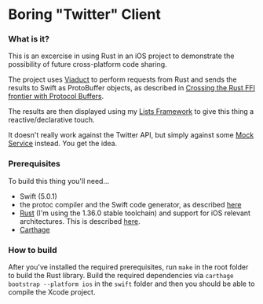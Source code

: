 # Boring "Twitter" Client

### What is it?

This is an excercise in using Rust in an iOS project to demonstrate the possibility of future cross-platform code sharing.

The project uses [Viaduct](https://github.com/mozilla/application-services/tree/master/components/viaduct) to perform requests from Rust and sends the results to Swift as ProtoBuffer objects, as described in [Crossing the Rust FFI frontier with Protocol Buffers](https://hacks.mozilla.org/2019/04/crossing-the-rust-ffi-frontier-with-protocol-buffers/).

The results are then displayed using my [Lists Framework](https://github.com/nesium/Lists) to give this thing a reactive/declarative touch.

It doesn't really work against the Twitter API, but simply against some [Mock Service](https://jsonplaceholder.typicode.com/posts/1/comments) instead. You get the idea.

### Prerequisites

To build this thing you'll need…

- Swift (5.0.1)
- the protoc compiler and the Swift code generator, as described [here](https://github.com/apple/swift-protobuf#getting-started)
- [Rust](https://rustup.rs) (I'm using the 1.36.0 stable toolchain) and support for iOS relevant architectures. This is described [here](https://medium.com/visly/rust-on-ios-39f799b3c1dd).
- [Carthage](https://github.com/Carthage/Carthage)

### How to build

After you've installed the required prerequisites, run `make` in the root folder to build the Rust library. Build the required dependencies via `carthage bootstrap --platform ios` in the `swift` folder and then you should be able to compile the Xcode project.
